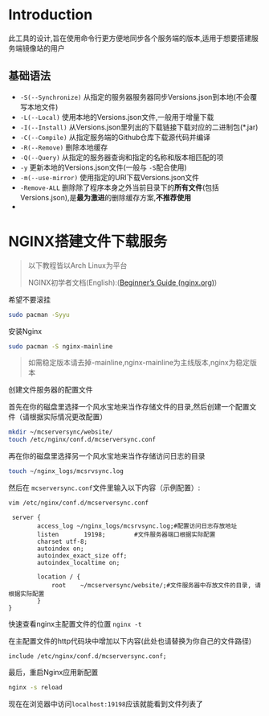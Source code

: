 # Introduction

此工具的设计,旨在使用命令行更方便地同步各个服务端的版本,适用于想要搭建服务端镜像站的用户

## 基础语法

* ``-S(--Synchronize)`` 从指定的服务器服务器同步Versions.json到本地(不会覆写本地文件)
* ``-L(--Local)`` 使用本地的Versions.json文件,一般用于增量下载
* ``-I(--Install)`` 从Versions.json里列出的下载链接下载对应的二进制包(*.jar)
* ``-C(--Compile)`` 从指定服务端的Github仓库下载源代码并编译
* ``-R(--Remove)`` 删除本地缓存
* ``-Q(--Query)`` 从指定的服务器查询和指定的名称和版本相匹配的项
* ``-y`` 更新本地的Versions.json文件(一般与 ``-S``配合使用)
* ``-m(--use-mirror)`` 使用指定的URl下载Versions.json文件
* ``-Remove-ALL`` 删除除了程序本身之外当前目录下的**所有文件**(包括Versions.json),是**最为激进**的删除缓存方案,**不推荐使用**
* 

# NGINX搭建文件下载服务

> 以下教程皆以Arch Linux为平台
>
> NGINX初学者文档(English):([Beginner’s Guide (nginx.org)](https://nginx.org/en/docs/beginners_guide.html))

希望不要滚挂

```bash
sudo pacman -Syyu
```

安装Nginx

```bash
sudo pacman -S nginx-mainline
```

> 如需稳定版本请去掉-mainline,nginx-mainline为主线版本,nginx为稳定版本

创建文件服务器的配置文件

首先在你的磁盘里选择一个风水宝地来当作存储文件的目录,然后创建一个配置文件（请根据实际情况更改配置）

```bash
mkdir ~/mcserversync/website/
touch /etc/nginx/conf.d/mcserversync.conf
```

再在你的磁盘里选择另一个风水宝地来当作存储访问日志的目录

```bash
touch ~/nginx_logs/mcsrvsync.log
```

然后在 ``mcserversync.conf``文件里输入以下内容（示例配置）:

```bash
vim /etc/nginx/conf.d/mcserversync.conf
```

```nginx
 server { 
        access_log ~/nginx_logs/mcsrvsync.log;#配置访问日志存放地址
        listen       19198;        #文件服务器端口根据实际配置
        charset utf-8;
        autoindex on;
        autoindex_exact_size off;
        autoindex_localtime on;  
  
        location / {  
            root    ~/mcserversync/website/;#文件服务器中存放文件的目录, 请根据实际配置
        }   
}
```

快速查看nginx主配置文件的位置
``nginx -t``

在主配置文件的http代码块中增加以下内容(此处也请替换为你自己的文件路径)

```nginx
include /etc/nginx/conf.d/mcserversync.conf;
```

最后，重启Nginx应用新配置

```bash
nginx -s reload
```

现在在浏览器中访问```localhost:19198```应该就能看到文件列表了